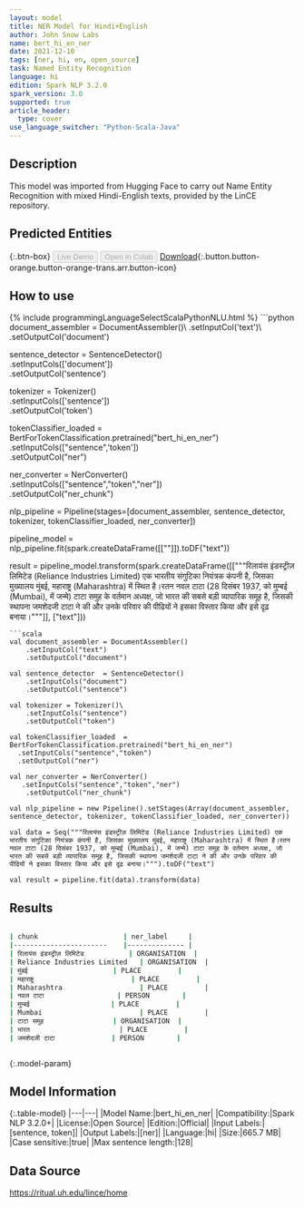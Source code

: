 ```yaml
---
layout: model
title: NER Model for Hindi+English
author: John Snow Labs
name: bert_hi_en_ner
date: 2021-12-10
tags: [ner, hi, en, open_source]
task: Named Entity Recognition
language: hi
edition: Spark NLP 3.2.0
spark_version: 3.0
supported: true
article_header:
  type: cover
use_language_switcher: "Python-Scala-Java"
---
```


## Description

This model was imported from Hugging Face to carry out Name Entity Recognition with mixed Hindi-English texts, provided by the LinCE repository.

## Predicted Entities



{:.btn-box}
<button class="button button-orange" disabled>Live Demo</button>
<button class="button button-orange" disabled>Open in Colab</button>
[Download](https://s3.amazonaws.com/auxdata.johnsnowlabs.com/public/models/bert_hi_en_ner_hi_3.2.0_3.0_1639158216255.zip){:.button.button-orange.button-orange-trans.arr.button-icon}

## How to use



<div class="tabs-box" markdown="1">
{% include programmingLanguageSelectScalaPythonNLU.html %}
```python
document_assembler = DocumentAssembler()\
    .setInputCol('text')\
    .setOutputCol('document')

sentence_detector = SentenceDetector() \
    .setInputCols(['document'])\
    .setOutputCol('sentence')

tokenizer = Tokenizer()\
    .setInputCols(['sentence']) \
    .setOutputCol('token')

tokenClassifier_loaded = BertForTokenClassification.pretrained("bert_hi_en_ner")\
  .setInputCols(["sentence",'token'])\
  .setOutputCol("ner")

ner_converter = NerConverter()\
        .setInputCols(["sentence","token","ner"])\
        .setOutputCol("ner_chunk")

nlp_pipeline = Pipeline(stages=[document_assembler, sentence_detector, tokenizer, tokenClassifier_loaded, ner_converter])

pipeline_model = nlp_pipeline.fit(spark.createDataFrame([[""]]).toDF("text"))

result = pipeline_model.transform(spark.createDataFrame([["""रिलायंस इंडस्ट्रीज़ लिमिटेड (Reliance Industries Limited) एक भारतीय संगुटिका नियंत्रक कंपनी है, जिसका मुख्यालय मुंबई, महाराष्ट्र (Maharashtra) में स्थित है।रतन नवल टाटा (28 दिसंबर 1937, को मुम्बई (Mumbai), में जन्मे) टाटा समुह के वर्तमान अध्यक्ष, जो भारत की सबसे बड़ी व्यापारिक समूह है, जिसकी स्थापना जमशेदजी टाटा ने की और उनके परिवार की पीढियों ने इसका विस्तार किया और इसे दृढ़ बनाया।"""]], ["text"]))

```
```scala
val document_assembler = DocumentAssembler() 
    .setInputCol("text") 
    .setOutputCol("document")

val sentence_detector  = SentenceDetector()
    .setInputCols("document")
    .setOutputCol("sentence")

val tokenizer = Tokenizer()\
    .setInputCols("sentence") 
    .setOutputCol("token")

val tokenClassifier_loaded  = BertForTokenClassification.pretrained("bert_hi_en_ner")
  .setInputCols("sentence","token")
  .setOutputCol("ner")

val ner_converter = NerConverter()
   .setInputCols("sentence","token","ner")
    .setOutputCol("ner_chunk")

val nlp_pipeline = new Pipeline().setStages(Array(document_assembler, sentence_detector, tokenizer, tokenClassifier_loaded, ner_converter))

val data = Seq("""रिलायंस इंडस्ट्रीज़ लिमिटेड (Reliance Industries Limited) एक भारतीय संगुटिका नियंत्रक कंपनी है, जिसका मुख्यालय मुंबई, महाराष्ट्र (Maharashtra) में स्थित है।रतन नवल टाटा (28 दिसंबर 1937, को मुम्बई (Mumbai), में जन्मे) टाटा समुह के वर्तमान अध्यक्ष, जो भारत की सबसे बड़ी व्यापारिक समूह है, जिसकी स्थापना जमशेदजी टाटा ने की और उनके परिवार की पीढियों ने इसका विस्तार किया और इसे दृढ़ बनाया।""").toDF("text")

val result = pipeline.fit(data).transform(data)

```
</div>

## Results

```bash

| chunk                 	| ner_label    	|
|-----------------------	|--------------	|
| रिलायंस इंडस्ट्रीज़ लिमिटेड           | ORGANISATION  |
| Reliance Industries Limited   | ORGANISATION  |
| मुंबई                   	| PLACE        	|
| महाराष्ट्र              	        | PLACE        	|
| Maharashtra                   | PLACE         | 
| नवल टाटा              	| PERSON       	|
| मुम्बई                  	| PLACE        	|
| Mumbai                        | PLACE         |
| टाटा समुह              	| ORGANISATION 	|
| भारत                  	| PLACE        	|
| जमशेदजी टाटा           	| PERSON       	|



```

{:.model-param}
## Model Information

{:.table-model}
|---|---|
|Model Name:|bert_hi_en_ner|
|Compatibility:|Spark NLP 3.2.0+|
|License:|Open Source|
|Edition:|Official|
|Input Labels:|[sentence, token]|
|Output Labels:|[ner]|
|Language:|hi|
|Size:|665.7 MB|
|Case sensitive:|true|
|Max sentence length:|128|

## Data Source

https://ritual.uh.edu/lince/home
